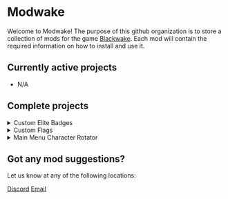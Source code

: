 # Modwake

Welcome to Modwake!
The purpose of this github organization is to store a collection of mods for the game [Blackwake](http://www.blackwake.com/). Each mod will contain the required information on how to install and use it.

## Currently active projects

- N/A

## Complete projects

<details class="project">
	<summary>Custom Elite Badges</summary>
		<a href="https://github.com/Modwake/customEliteBadges" target="_blank">Link to Repo</a><br>
		<a href="https://github.com/Modwake/customEliteBadges/releases/latest/" target="_blank">Latest Release</a>
		<div>
			Allows custom elite badges based on level.
		</div>
</details>

<details class="project">
	<summary>Custom Flags</summary>
		<a href="https://github.com/Modwake/customFlags" target="_blank">Link to Repo</a><br>
		<a href="https://github.com/Modwake/customFlags/releases/latest" target="_blank">Latest Release</a>
		<div>
			Allows you to set a custom flag for yourself and others.
		</div>
</details>

<details class="project">
	<summary>Main Menu Character Rotator</summary>
		<a href="https://github.com/Modwake/MainMenuCharacterRotator" target="_blank">Link to Repo</a><br>
		<a href="https://github.com/Modwake/MainMenuCharacterRotator/releases/latest/" target="_blank">Latest Release</a>
		<div>
			Lets you rotate the character in the main menu.
		</div>
</details>

## Got any mod suggestions?

Let us know at any of the following locations:

<a href="https://discord.gg/edrmYUN">Discord</a>
<a href="mailto:modwake@gmail.com">Email</a>